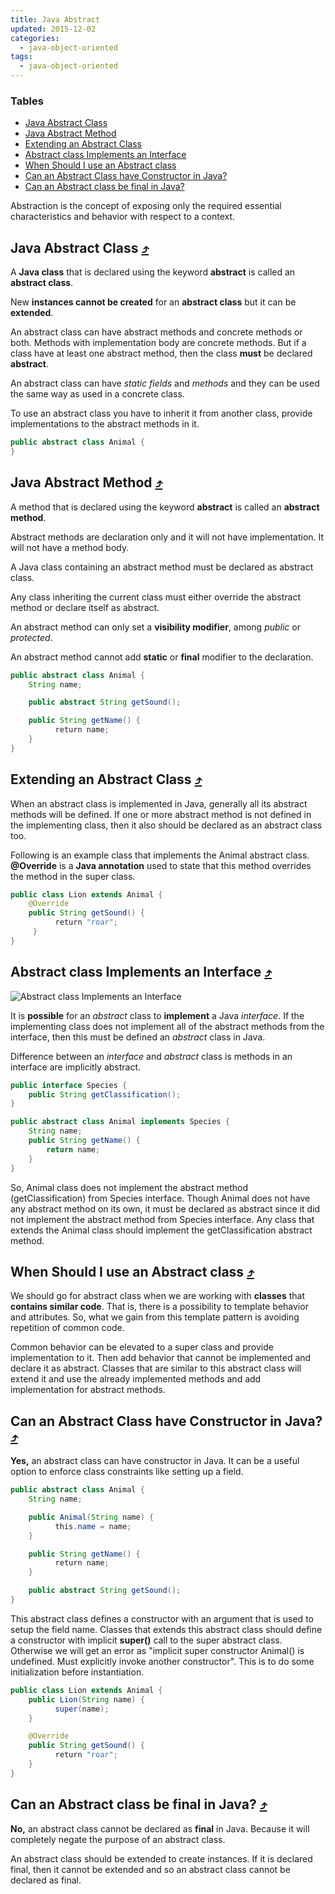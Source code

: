 ```yaml
---
title: Java Abstract
updated: 2015-12-02
categories:
  - java-object-oriented
tags:
  - java-object-oriented
---
```


### Tables

* [Java Abstract Class](#java-abstract-class-10548tables)
* [Java Abstract Method](#java-abstract-method-10548tables)
* [Extending an Abstract Class](#extending-an-abstract-class-10548tables)
* [Abstract class Implements an Interface](#abstract-class-implements-an-interface-10548tables)
* [When Should I use an Abstract class](#when-should-i-use-an-abstract-class-10548tables)
* [Can an Abstract Class have Constructor in Java?](#can-an-abstract-class-have-constructor-in-java--10548tables)
* [Can an Abstract class be final in Java?](#can-an-abstract-class-be-final-in-java--10548tables)

Abstraction is the concept of exposing only the required essential characteristics and behavior with respect to a context.

## Java Abstract Class [&#10548;](#tables)
A **Java class** that is declared using the keyword **abstract** is called an **abstract class**.

New **instances cannot be created** for an **abstract class** but it can be **extended**.

An abstract class can have abstract methods and concrete methods or both. Methods with implementation body are concrete methods. But if a class have at least one abstract method, then the class **must** be declared **abstract**.

An abstract class can have *static fields* and *methods* and they can be used the same way as used in a concrete class.

To use an abstract class you have to inherit it from another class, provide implementations to the abstract methods in it.

```java
public abstract class Animal {
}
```

## Java Abstract Method [&#10548;](#tables)
A method that is declared using the keyword **abstract** is called an **abstract method**.

Abstract methods are declaration only and it will not have implementation. It will not have a method body.

A Java class containing an abstract method must be declared as abstract class.

Any class inheriting the current class must either override the abstract method or declare itself as abstract.

An abstract method can only set a **visibility modifier**, among *public* or *protected*.

An abstract method cannot add **static** or **final** modifier to the declaration.

```java
public abstract class Animal {
    String name;

    public abstract String getSound();

    public String getName() {
          return name;
    }
}
```

## Extending an Abstract Class [&#10548;](#tables)
When an abstract class is implemented in Java, generally all its abstract methods will be defined. If one or more abstract method is not defined in the implementing class, then it also should be declared as an abstract class too.

Following is an example class that implements the Animal abstract class. **@Override** is a **Java annotation** used to state that this method overrides the method in the super class.

```java
public class Lion extends Animal {
    @Override
    public String getSound() {
          return "roar";    
     }
}
```

## Abstract class Implements an Interface [&#10548;](#tables)
![Abstract class Implements an Interface](http://javapapers.com/wp-content/uploads/2015/07/Java-Abstract-Class-and-Methods.jpg)

It is **possible** for an *abstract* class to **implement** a Java *interface*. If the implementing class does not implement all of the abstract methods from the interface, then this must be defined an *abstract* class in Java.

Difference between an *interface* and *abstract* class is methods in an interface are implicitly abstract.

```java
public interface Species {
    public String getClassification();
}

public abstract class Animal implements Species {
    String name;
    public String getName() {
        return name;
    }
}
```

So, Animal class does not implement the abstract method (getClassification) from Species interface. Though Animal does not have any abstract method on its own, it must be declared as abstract since it did not implement the abstract method from Species interface. Any class that extends the Animal class should implement the getClassification abstract method.

## When Should I use an Abstract class [&#10548;](#tables)
We should go for abstract class when we are working with **classes** that **contains similar code**. That is, there is a possibility to template behavior and attributes. So, what we gain from this template pattern is avoiding repetition of common code.

Common behavior can be elevated to a super class and provide implementation to it. Then add behavior that cannot be implemented and declare it as abstract. Classes that are similar to this abstract class will extend it and use the already implemented methods and add implementation for abstract methods.

## Can an Abstract Class have Constructor in Java? [&#10548;](#tables)
**Yes,** an abstract class can have constructor in Java. It can be a useful option to enforce class constraints like setting up a field.

```java
public abstract class Animal {
    String name;

    public Animal(String name) {
          this.name = name;
    }

    public String getName() {
          return name;
    }

    public abstract String getSound();
}
```

This abstract class defines a constructor with an argument that is used to setup the field name. Classes that extends this abstract class should define a constructor with implicit **super()** call to the super abstract class. Otherwise we will get an error as "implicit super constructor Animal() is undefined. Must explicitly invoke another constructor". This is to do some initialization before instantiation.

```java
public class Lion extends Animal {
    public Lion(String name) {
          super(name);
    }

    @Override
    public String getSound() {
          return "roar";
    }
}
```

## Can an Abstract class be final in Java? [&#10548;](#tables)
**No,** an abstract class cannot be declared as **final** in Java. Because it will completely negate the purpose of an abstract class.

An abstract class should be extended to create instances. If it is declared final, then it cannot be extended and so an abstract class cannot be declared as final.
